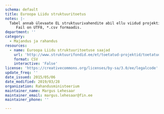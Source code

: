 ```yaml
---
schema: default
title: Euroopa Liidu struktuuritoetus
notes: |-
  Tabel annab ülevaate EL struktuurivahendite abil ellu viidud projektidest. Andmed pärinevad EL struktuuritoetuste riiklikust registrist.
     Fail on UTF8, *.csv formaadis.
department: ''
category:
  - Majandus ja rahandus
resources:
  - name: Euroopa Liidu struktuuritoetuse saajad
    url: 'http://www.struktuurifondid.ee/et/toetatud-projektid/toetatud-projektid'
    format: CSV
    interactive: 'False'
license: 'https://creativecommons.org/licenses/by-sa/3.0/ee/legalcode'
update_freq: ''
date_issued: 2015/05/06
date_modified: 2019/03/28
organization: Rahandusministeerium
maintainer_name: Margus Lehesaar
maintainer_email: margus.lehesaar@fin.ee
maintainer_phone: ''

---
```

